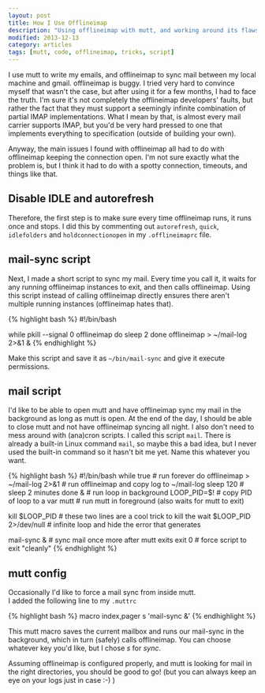 ```yaml
---
layout: post
title: How I Use Offlineimap
description: "Using offlineimap with mutt, and working around its flaws"
modified: 2013-12-13
category: articles
tags: [mutt, code, offlineimap, tricks, script]
---
```


I use mutt to write my emails, and offlineimap to sync mail between my local machine and gmail.
offlineimap is buggy. 
I tried very hard to convince myself that wasn't the case, but after using it for a few months, I had to face the truth.
I'm sure it's not completely the offlineimap developers' faults, but rather the fact that they must support a seemingly infinite combination of partial IMAP implementations.
What I mean by that, is almost every mail carrier supports IMAP, but you'd be very hard pressed to one that implements everything to specification (outside of building your own).

Anyway, the main issues I found with offlineimap all had to do with offlineimap keeping the connection open.
I'm not sure exactly what the problem is, but I think it had to do with a spotty connection, timeouts, and things like that.

## Disable IDLE and autorefresh
Therefore, the first step is to make sure every time offlineimap runs, it runs once and stops.
I did this by commenting out `autorefresh`, `quick`, `idlefolders` and `holdconnectionopen` in my `.offlineimaprc` file.

## mail-sync script
Next, I made a short script to sync my mail.
Every time you call it, it waits for any running offlineimap instances to exit, and then calls offlineimap.
Using this script instead of calling offlineimap directly ensures there aren't multiple running instances (offlineimap hates that).

{% highlight bash %}
#!/bin/bash

while pkill --signal 0 offlineimap
do
    sleep 2
done
offlineimap > ~/mail-log 2>&1 &
{% endhighlight %}

Make this script and save it as `~/bin/mail-sync` and give it execute permissions.

## mail script
I'd like to be able to open mutt and have offlineimap sync my mail in the background as long as mutt is open.
At the end of the day, I should be able to close mutt and not have offlineimap syncing all night.
I also don't need to mess around with (ana)cron scripts.
I called this script `mail`.  There is already a built-in Linux command `mail`, so maybe this a bad idea, but I never used the built-in command so it hasn't bit me yet.
Name this whatever you want.

{% highlight bash %}
#!/bin/bash
while true      # run forever
do
    offlineimap > ~/mail-log 2>&1  # run offlineimap and copy log to ~/mail-log
    sleep 120   # sleep 2 minutes
done &          # run loop in background
LOOP_PID=$!     # copy PID of loop to a var
mutt            # run mutt in foreground (also waits for mutt to exit)

kill $LOOP_PID              # these two lines are a cool trick to kill the
wait $LOOP_PID 2>/dev/null  # infinite loop and hide the error that generates

mail-sync &     # sync mail once more after mutt exits
exit 0          # force script to exit "cleanly"
{% endhighlight %}

## mutt config
Occasionally I'd like to force a mail sync from inside mutt.  
I added the following line to my `.muttrc`

{% highlight bash %}
macro index,pager s '<sync-mailbox><shell-escape>mail-sync &<enter>'
{% endhighlight %}

This mutt macro saves the current mailbox and runs our mail-sync in the background, which in turn (safely) calls offlineimap.
You can choose whatever key you'd like, but I chose *s* for *sync*.


Assuming offlineimap is configured properly, and mutt is looking for mail in the right directories, you should be good to go! (but you can always keep an eye on your logs just in case :-)  )
